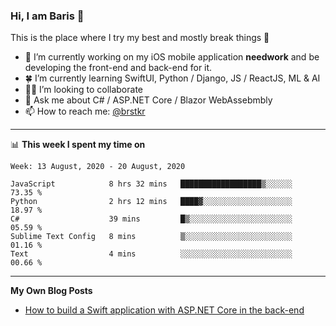### Hi, I am Baris 👋

This is the place where I try my best and mostly break things :rofl:


- 🔭  I’m currently working on my iOS mobile application **needwork** and be developing the front-end and back-end for it.
- 🍀  I’m currently learning SwiftUI, Python / Django, JS / ReactJS, ML & AI
- ✌🏻  I’m looking to collaborate
- 💬  Ask me about C# / ASP.NET Core / Blazor WebAssebmbly
- 📫  How to reach me: [@brstkr](https://brstkr.com/contact.html)

---------

📊 **This week I spent my time on**
<!--START_SECTION:waka-->
```text
Week: 13 August, 2020 - 20 August, 2020

JavaScript            8 hrs 32 mins   ██████████████████▒░░░░░░   73.35 % 
Python                2 hrs 12 mins   ████▓░░░░░░░░░░░░░░░░░░░░   18.97 % 
C#                    39 mins         █▒░░░░░░░░░░░░░░░░░░░░░░░   05.59 % 
Sublime Text Config   8 mins          ▒░░░░░░░░░░░░░░░░░░░░░░░░   01.16 % 
Text                  4 mins          ░░░░░░░░░░░░░░░░░░░░░░░░░   00.66 % 
```
<!--END_SECTION:waka-->

---------

**My Own Blog Posts**
 - [How to build a Swift application with ASP.NET Core in the back-end](https://medium.com/@brstkr3/how-to-connect-your-swift-application-to-an-asp-net-core-back-end-cc0ab9a4fba8)
